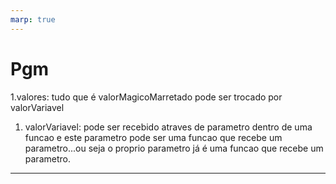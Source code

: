 ```yaml
---
marp: true
---
```


# Pgm

1.valores: tudo que é valorMagicoMarretado pode ser trocado por valorVariavel

1. valorVariavel: pode ser recebido atraves de parametro dentro de uma funcao e
   este parametro pode ser uma funcao que recebe um parametro...ou seja o
   proprio parametro já é uma funcao que recebe um parametro.

---
